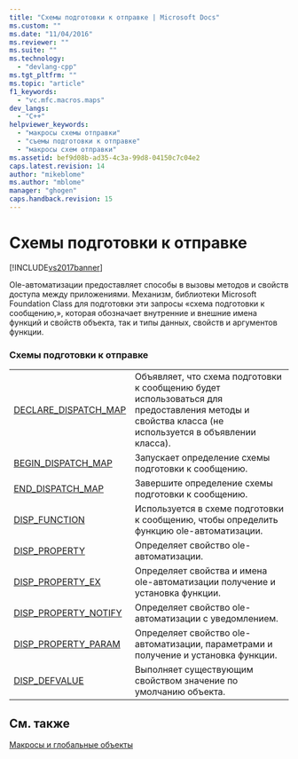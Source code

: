 ```yaml
---
title: "Схемы подготовки к отправке | Microsoft Docs"
ms.custom: ""
ms.date: "11/04/2016"
ms.reviewer: ""
ms.suite: ""
ms.technology: 
  - "devlang-cpp"
ms.tgt_pltfrm: ""
ms.topic: "article"
f1_keywords: 
  - "vc.mfc.macros.maps"
dev_langs: 
  - "C++"
helpviewer_keywords: 
  - "макросы схемы отправки"
  - "съемы подготовки к отправке"
  - "макросы схем отправки"
ms.assetid: bef9d08b-ad35-4c3a-99d8-04150c7c04e2
caps.latest.revision: 14
author: "mikeblome"
ms.author: "mblome"
manager: "ghogen"
caps.handback.revision: 15
---
```

# Схемы подготовки к отправке
[!INCLUDE[vs2017banner](../../assembler/inline/includes/vs2017banner.md)]

Ole\-автоматизации предоставляет способы в вызовы методов и свойств доступа между приложениями.  Механизм, библиотеки Microsoft Foundation Class для подготовки эти запросы «схема подготовки к сообщению,», которая обозначает внутренние и внешние имена функций и свойств объекта, так и типы данных, свойств и аргументов функции.  
  
### Схемы подготовки к отправке  
  
|||  
|-|-|  
|[DECLARE\_DISPATCH\_MAP](../Topic/DECLARE_DISPATCH_MAP.md)|Объявляет, что схема подготовки к сообщению будет использоваться для предоставления методы и свойства класса \(не используется в объявлении класса\).|  
|[BEGIN\_DISPATCH\_MAP](../Topic/BEGIN_DISPATCH_MAP.md)|Запускает определение схемы подготовки к сообщению.|  
|[END\_DISPATCH\_MAP](../Topic/END_DISPATCH_MAP.md)|Завершите определение схемы подготовки к сообщению.|  
|[DISP\_FUNCTION](../Topic/DISP_FUNCTION.md)|Используется в схеме подготовки к сообщению, чтобы определить функцию ole\-автоматизации.|  
|[DISP\_PROPERTY](../Topic/DISP_PROPERTY.md)|Определяет свойство ole\-автоматизации.|  
|[DISP\_PROPERTY\_EX](../Topic/DISP_PROPERTY_EX.md)|Определяет свойства и имена ole\-автоматизации получение и установка функции.|  
|[DISP\_PROPERTY\_NOTIFY](../Topic/DISP_PROPERTY_NOTIFY.md)|Определяет свойство ole\-автоматизации с уведомлением.|  
|[DISP\_PROPERTY\_PARAM](../Topic/DISP_PROPERTY_PARAM.md)|Определяет свойство ole\-автоматизации, параметрами и получение и установка функции.|  
|[DISP\_DEFVALUE](../Topic/DISP_DEFVALUE.md)|Выполняет существующим свойством значение по умолчанию объекта.|  
  
## См. также  
 [Макросы и глобальные объекты](../../mfc/reference/mfc-macros-and-globals.md)